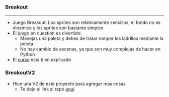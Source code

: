 ### Breakout
---
* Juego Breakout. Los sprites son relativamente sencillos, el fondo no es dinamico y los sprites son bastante simples
* El juego en cuestion es divertido:
  * Manejas una paleta y debes de tratar romper los ladrillos mediante la pelota
  * No hay cambio de escenas, ya que son muy complejas de hacer en Python
* El [curso](https://www.udemy.com/share/101LFmAEcceF1VRngD/) esta bien explicado
### BreakoutV2
 * Hice una V2 de este proyecto para agregar mas cosas
    * Te dejo el link al repo [aqui](https://github.com/MarcoPaoletta/BreakoutV2)
